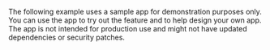 The following example uses a sample app for demonstration purposes only. You can use the app to try out the feature and to help design your own app. The app is not intended for production use and might not have updated dependencies or security patches.